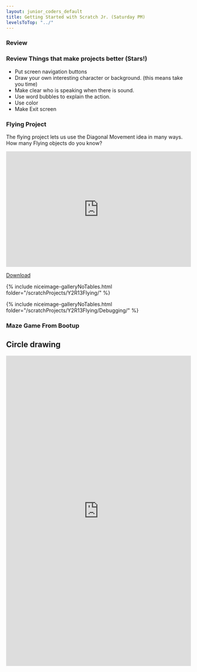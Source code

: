 ```yaml
---
layout: junior_coders_default
title: Getting Started with Scratch Jr. (Saturday PM)
levelsToTop: "../"
---
```



### Review 


### Review Things that make projects better (Stars!)

* Put screen navigation buttons
* Draw your own interesting character or background. (this means take you time)
* Make clear who is speaking when there is sound. 
* Use word bubbles to explain the action.
* Use color
* Make Exit screen


### Flying Project 

The flying project lets us use the Diagonal Movement idea in many ways. How many Flying objects do you know?

<iframe width="100%" height="315" src="https://www.youtube.com/embed/YQ62p8WQVS8" frameborder="0" allow="accelerometer; autoplay; encrypted-media; gyroscope; picture-in-picture" allowfullscreen></iframe>

[Download](./scratchProjects/Y2R13Flying.sjr)

{% include niceimage-galleryNoTables.html folder="/scratchProjects/Y2R13Flying/" %}

{% include niceimage-galleryNoTables.html folder="/scratchProjects/Y2R13Flying/Debugging/" %}


### Maze Game From Bootup



## Circle drawing

<iframe src="https://www.facebook.com/plugins/video.php?href=https%3A%2F%2Fwww.facebook.com%2F5Minute.Crafts.KIDS%2Fvideos%2F444561733062682%2F&show_text=1&width=476" width="100%" height="846px" style="border:12px solid darkblue; border:2px solid var(--ourdarkblue); overflow:hidden" scrolling="no" frameborder="0" allowTransparency="true" allow="encrypted-media" allowFullScreen="true"></iframe>


